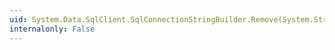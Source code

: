 ```yaml
---
uid: System.Data.SqlClient.SqlConnectionStringBuilder.Remove(System.String)
internalonly: False
---
```

